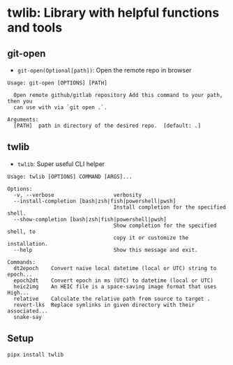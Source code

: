 # twlib: Library with helpful functions and tools

## git-open
- `git-open(Optional[path])`: Open the remote repo in browser
```
Usage: git-open [OPTIONS] [PATH]

  Open remote github/gitlab repository Add this command to your path, then you
  can use with via `git open .`.

Arguments:
  [PATH]  path in directory of the desired repo.  [default: .]
```

## twlib
- `twlib`: Super useful CLI helper
```
Usage: twlib [OPTIONS] COMMAND [ARGS]...

Options:
  -v, --verbose                   verbosity
  --install-completion [bash|zsh|fish|powershell|pwsh]
                                  Install completion for the specified shell.
  --show-completion [bash|zsh|fish|powershell|pwsh]
                                  Show completion for the specified shell, to
                                  copy it or customize the installation.
  --help                          Show this message and exit.

Commands:
  dt2epoch    Convert naive local datetime (local or UTC) string to epoch...
  epoch2dt    Convert epoch in ms (UTC) to datetime (local or UTC)
  heic2img    An HEIC file is a space-saving image format that uses High...
  relative    Calculate the relative path from source to target .
  revert-lks  Replace symlinks in given directory with their associated...
  snake-say
```

## Setup
```sh
pipx install twlib
```
